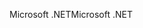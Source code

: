 <span data-ttu-id="c336f-101">Microsoft .NET</span><span class="sxs-lookup"><span data-stu-id="c336f-101">Microsoft .NET</span></span>